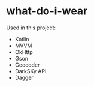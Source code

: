 # what-do-i-wear
Used in this project:</br>
  * Kotlin
  * MVVM
  * OkHttp
  * Gson
  * Geocoder
  * DarkSKy API
  * Dagger

